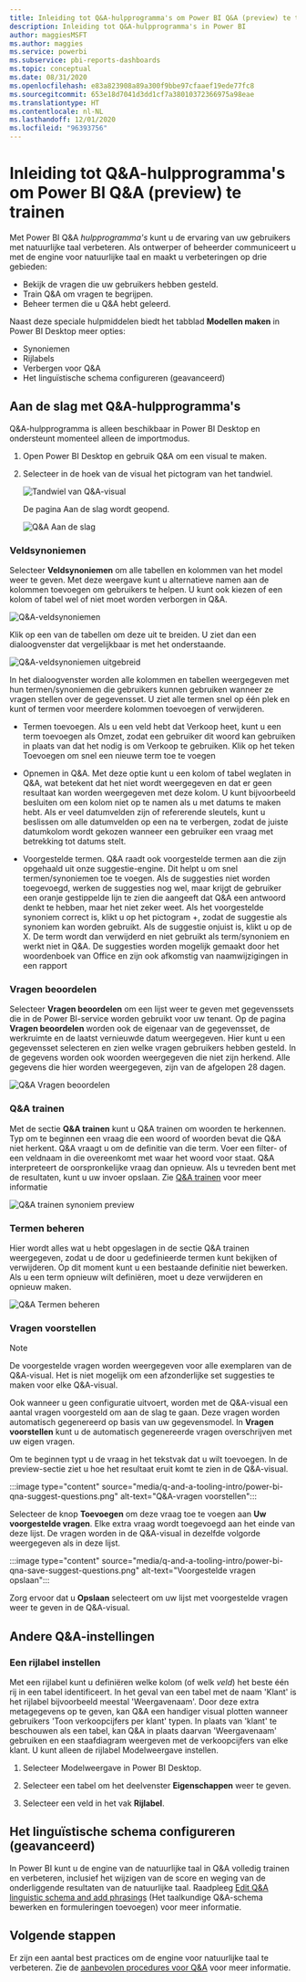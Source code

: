 ```yaml
---
title: Inleiding tot Q&A-hulpprogramma's om Power BI Q&A (preview) te trainen
description: Inleiding tot Q&A-hulpprogramma's in Power BI
author: maggiesMSFT
ms.author: maggies
ms.service: powerbi
ms.subservice: pbi-reports-dashboards
ms.topic: conceptual
ms.date: 08/31/2020
ms.openlocfilehash: e83a823908a89a300f9bbe97cfaaef19ede77fc8
ms.sourcegitcommit: 653e18d7041d3dd1cf7a38010372366975a98eae
ms.translationtype: HT
ms.contentlocale: nl-NL
ms.lasthandoff: 12/01/2020
ms.locfileid: "96393756"
---
```

# <a name="intro-to-qa-tooling-to-train-power-bi-qa-preview"></a>Inleiding tot Q&A-hulpprogramma's om Power BI Q&A (preview) te trainen

Met Power BI Q&A *hulpprogramma's* kunt u de ervaring van uw gebruikers met natuurlijke taal verbeteren. Als ontwerper of beheerder communiceert u met de engine voor natuurlijke taal en maakt u verbeteringen op drie gebieden: 

- Bekijk de vragen die uw gebruikers hebben gesteld.
- Train Q&A om vragen te begrijpen.
- Beheer termen die u Q&A hebt geleerd.

Naast deze speciale hulpmiddelen biedt het tabblad **Modellen maken** in Power BI Desktop meer opties:  

- Synoniemen
- Rijlabels
- Verbergen voor Q&A
- Het linguïstische schema configureren (geavanceerd)

## <a name="get-started-with-qa-tooling"></a>Aan de slag met Q&A-hulpprogramma's

Q&A-hulpprogramma is alleen beschikbaar in Power BI Desktop en ondersteunt momenteel alleen de importmodus.

1. Open Power BI Desktop en gebruik Q&A om een visual te maken. 
2. Selecteer in de hoek van de visual het pictogram van het tandwiel. 

    ![Tandwiel van Q&A-visual](media/q-and-a-tooling-intro/qna-visual-gear.png)

    De pagina Aan de slag wordt geopend.  

    ![Q&A Aan de slag](media/q-and-a-tooling-intro/qna-tooling-dialog.png)

### <a name="field-synonyms"></a>Veldsynoniemen

Selecteer **Veldsynoniemen** om alle tabellen en kolommen van het model weer te geven. Met deze weergave kunt u alternatieve namen aan de kolommen toevoegen om gebruikers te helpen. U kunt ook kiezen of een kolom of tabel wel of niet moet worden verborgen in Q&A.

![Q&A-veldsynoniemen](media/q-and-a-tooling-intro/qna-tooling-field-synonyms-home.png)

Klik op een van de tabellen om deze uit te breiden. U ziet dan een dialoogvenster dat vergelijkbaar is met het onderstaande.

![Q&A-veldsynoniemen uitgebreid](media/q-and-a-tooling-intro/qna-tooling-field-synonyms-expanded.png)

In het dialoogvenster worden alle kolommen en tabellen weergegeven met hun termen/synoniemen die gebruikers kunnen gebruiken wanneer ze vragen stellen over de gegevensset. U ziet alle termen snel op één plek en kunt of termen voor meerdere kolommen toevoegen of verwijderen. 

- Termen toevoegen. Als u een veld hebt dat Verkoop heet, kunt u een term toevoegen als Omzet, zodat een gebruiker dit woord kan gebruiken in plaats van dat het nodig is om Verkoop te gebruiken. Klik op het teken Toevoegen om snel een nieuwe term toe te voegen

- Opnemen in Q&A. Met deze optie kunt u een kolom of tabel weglaten in Q&A, wat betekent dat het niet wordt weergegeven en dat er geen resultaat kan worden weergegeven met deze kolom. U kunt bijvoorbeeld besluiten om een kolom niet op te namen als u met datums te maken hebt. Als er veel datumvelden zijn of refererende sleutels, kunt u beslissen om alle datumvelden op een na te verbergen, zodat de juiste datumkolom wordt gekozen wanneer een gebruiker een vraag met betrekking tot datums stelt.

- Voorgestelde termen. Q&A raadt ook voorgestelde termen aan die zijn opgehaald uit onze suggestie-engine. Dit helpt u om snel termen/synoniemen toe te voegen. Als de suggesties niet worden toegevoegd, werken de suggesties nog wel, maar krijgt de gebruiker een oranje gestippelde lijn te zien die aangeeft dat Q&A een antwoord denkt te hebben, maar het niet zeker weet. Als het voorgestelde synoniem correct is, klikt u op het pictogram +, zodat de suggestie als synoniem kan worden gebruikt. Als de suggestie onjuist is, klikt u op de X. De term wordt dan verwijderd en niet gebruikt als term/synoniem en werkt niet in Q&A. De suggesties worden mogelijk gemaakt door het woordenboek van Office en zijn ook afkomstig van naamwijzigingen in een rapport

### <a name="review-questions"></a>Vragen beoordelen

Selecteer **Vragen beoordelen** om een lijst weer te geven met gegevenssets die in de Power BI-service worden gebruikt voor uw tenant. Op de pagina **Vragen beoordelen** worden ook de eigenaar van de gegevensset, de werkruimte en de laatst vernieuwde datum weergegeven. Hier kunt u een gegevensset selecteren en zien welke vragen gebruikers hebben gesteld. In de gegevens worden ook woorden weergegeven die niet zijn herkend. Alle gegevens die hier worden weergegeven, zijn van de afgelopen 28 dagen.

![Q&A Vragen beoordelen](media/q-and-a-tooling-intro/qna-tooling-review-questions.png)

### <a name="teach-qa"></a>Q&A trainen

Met de sectie **Q&A trainen** kunt u Q&A trainen om woorden te herkennen. Typ om te beginnen een vraag die een woord of woorden bevat die Q&A niet herkent. Q&A vraagt u om de definitie van die term. Voer een filter- of een veldnaam in die overeenkomt met waar het woord voor staat. Q&A interpreteert de oorspronkelijke vraag dan opnieuw. Als u tevreden bent met de resultaten, kunt u uw invoer opslaan. Zie [Q&A trainen](q-and-a-tooling-teach-q-and-a.md) voor meer informatie

![Q&A trainen synoniem preview](media/q-and-a-tooling-intro/qna-tooling-teach-fixpreview.png)

### <a name="manage-terms"></a>Termen beheren

Hier wordt alles wat u hebt opgeslagen in de sectie Q&A trainen weergegeven, zodat u de door u gedefinieerde termen kunt bekijken of verwijderen. Op dit moment kunt u een bestaande definitie niet bewerken. Als u een term opnieuw wilt definiëren, moet u deze verwijderen en opnieuw maken.

![Q&A Termen beheren](media/q-and-a-tooling-intro/qna-manage-terms.png)

### <a name="suggest-questions"></a>Vragen voorstellen

> [!NOTE]
> De voorgestelde vragen worden weergegeven voor alle exemplaren van de Q&A-visual. Het is niet mogelijk om een afzonderlijke set suggesties te maken voor elke Q&A-visual.
> 
> 

Ook wanneer u geen configuratie uitvoert, worden met de Q&A-visual een aantal vragen voorgesteld om aan de slag te gaan. Deze vragen worden automatisch gegenereerd op basis van uw gegevensmodel. In **Vragen voorstellen** kunt u de automatisch gegenereerde vragen overschrijven met uw eigen vragen.

Om te beginnen typt u de vraag in het tekstvak dat u wilt toevoegen. In de preview-sectie ziet u hoe het resultaat eruit komt te zien in de Q&A-visual. 

:::image type="content" source="media/q-and-a-tooling-intro/power-bi-qna-suggest-questions.png" alt-text="Q&A-vragen voorstellen":::
 
Selecteer de knop **Toevoegen** om deze vraag toe te voegen aan **Uw voorgestelde vragen**. Elke extra vraag wordt toegevoegd aan het einde van deze lijst. De vragen worden in de Q&A-visual in dezelfde volgorde weergegeven als in deze lijst. 

:::image type="content" source="media/q-and-a-tooling-intro/power-bi-qna-save-suggest-questions.png" alt-text="Voorgestelde vragen opslaan":::
 
Zorg ervoor dat u **Opslaan** selecteert om uw lijst met voorgestelde vragen weer te geven in de Q&A-visual. 

## <a name="other-qa-settings"></a>Andere Q&A-instellingen

### <a name="set-a-row-label"></a>Een rijlabel instellen

Met een rijlabel kunt u definiëren welke kolom (of welk *veld*) het beste één rij in een tabel identificeert. In het geval van een tabel met de naam 'Klant' is het rijlabel bijvoorbeeld meestal 'Weergavenaam'. Door deze extra metagegevens op te geven, kan Q&A een handiger visual plotten wanneer gebruikers 'Toon verkoopcijfers per klant' typen. In plaats van 'klant' te beschouwen als een tabel, kan Q&A in plaats daarvan 'Weergavenaam' gebruiken en een staafdiagram weergeven met de verkoopcijfers van elke klant. U kunt alleen de rijlabel Modelweergave instellen. 

1. Selecteer Modelweergave in Power BI Desktop.

2. Selecteer een tabel om het deelvenster **Eigenschappen** weer te geven.

3. Selecteer een veld in het vak **Rijlabel**.

## <a name="configure-the-linguistic-schema-advanced"></a>Het linguïstische schema configureren (geavanceerd)

In Power BI kunt u de engine van de natuurlijke taal in Q&A volledig trainen en verbeteren, inclusief het wijzigen van de score en weging van de onderliggende resultaten van de natuurlijke taal. Raadpleeg [Edit Q&A linguistic schema and add phrasings](q-and-a-tooling-advanced.md) (Het taalkundige Q&A-schema bewerken en formuleringen toevoegen) voor meer informatie.

## <a name="next-steps"></a>Volgende stappen

Er zijn een aantal best practices om de engine voor natuurlijke taal te verbeteren. Zie de [aanbevolen procedures voor Q&A](q-and-a-best-practices.md) voor meer informatie.
